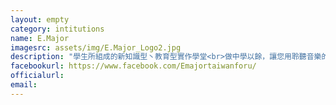 ```yaml
---
layout: empty
category: intitutions
name: E.Major
imagesrc: assets/img/E.Major_Logo2.jpg
description: "學生所組成的新知識型丶教育型實作學堂<br>做中學以餘，讓您用聆聽音樂的輕鬆態度來吸收國際新知"
facebookurl: https://www.facebook.com/Emajortaiwanforu/
officialurl:
email:
---
```

